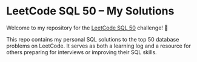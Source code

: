 # LeetCode SQL 50 – My Solutions

Welcome to my repository for the [LeetCode SQL 50](https://leetcode.com/studyplan/top-sql-50/) challenge! 🎯

This repo contains my personal SQL solutions to the top 50 database problems on LeetCode. It serves as both a learning log and a resource for others preparing for interviews or improving their SQL skills.
